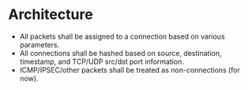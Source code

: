 # Architecture
- All packets shall be assigned to a connection based on various parameters.
- All connections shall be hashed based on source, destination, timestamp, and TCP/UDP src/dst port information.
- ICMP/IPSEC/other packets shall be treated as non-connections (for now).

